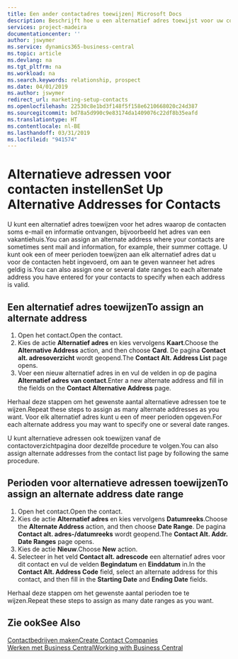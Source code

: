 ```yaml
---
title: Een ander contactadres toewijzen| Microsoft Docs
description: Beschrijft hoe u een alternatief adres toewijst voor uw contactpersonen of prospects, waar ze soms informatie toegestuurd krijgen.
services: project-madeira
documentationcenter: ''
author: jswymer
ms.service: dynamics365-business-central
ms.topic: article
ms.devlang: na
ms.tgt_pltfrm: na
ms.workload: na
ms.search.keywords: relationship, prospect
ms.date: 04/01/2019
ms.author: jswymer
redirect_url: marketing-setup-contacts
ms.openlocfilehash: 22530c8e1bd3f148f5f158e6210668020c24d387
ms.sourcegitcommit: bd78a5d990c9e83174da1409076c22df8b35eafd
ms.translationtype: HT
ms.contentlocale: nl-BE
ms.lasthandoff: 03/31/2019
ms.locfileid: "941574"
---
```

# <a name="set-up-alternative-addresses-for-contacts"></a><span data-ttu-id="f2d53-103">Alternatieve adressen voor contacten instellen</span><span class="sxs-lookup"><span data-stu-id="f2d53-103">Set Up Alternative Addresses for Contacts</span></span>
<span data-ttu-id="f2d53-104">U kunt een alternatief adres toewijzen voor het adres waarop de contacten soms e-mail en informatie ontvangen, bijvoorbeeld het adres van een vakantiehuis.</span><span class="sxs-lookup"><span data-stu-id="f2d53-104">You can assign an alternate address where your contacts are sometimes sent mail and information, for example, their summer cottage.</span></span> <span data-ttu-id="f2d53-105">U kunt ook een of meer perioden toewijzen aan elk alternatief adres dat u voor de contacten hebt ingevoerd, om aan te geven wanneer het adres geldig is.</span><span class="sxs-lookup"><span data-stu-id="f2d53-105">You can also assign one or several date ranges to each alternate address you have entered for your contacts to specify when each address is valid.</span></span>

## <a name="to-assign-an-alternate-address"></a><span data-ttu-id="f2d53-106">Een alternatief adres toewijzen</span><span class="sxs-lookup"><span data-stu-id="f2d53-106">To assign an alternate address</span></span>
1. <span data-ttu-id="f2d53-107">Open het contact.</span><span class="sxs-lookup"><span data-stu-id="f2d53-107">Open the contact.</span></span>
2. <span data-ttu-id="f2d53-108">Kies de actie **Alternatief adres** en kies vervolgens **Kaart**.</span><span class="sxs-lookup"><span data-stu-id="f2d53-108">Choose the **Alternative Address** action, and then choose **Card**.</span></span> <span data-ttu-id="f2d53-109">De pagina **Contact alt. adresoverzicht** wordt geopend.</span><span class="sxs-lookup"><span data-stu-id="f2d53-109">The **Contact Alt. Address List** page opens.</span></span>
3. <span data-ttu-id="f2d53-110">Voer een nieuw alternatief adres in en vul de velden in op de pagina **Alternatief adres van contact**.</span><span class="sxs-lookup"><span data-stu-id="f2d53-110">Enter a new alternate address and fill in the fields on the **Contact Alternative Address** page.</span></span>

<span data-ttu-id="f2d53-111">Herhaal deze stappen om het gewenste aantal alternatieve adressen toe te wijzen.</span><span class="sxs-lookup"><span data-stu-id="f2d53-111">Repeat these steps to assign as many alternate addresses as you want.</span></span> <span data-ttu-id="f2d53-112">Voor elk alternatief adres kunt u een of meer perioden opgeven.</span><span class="sxs-lookup"><span data-stu-id="f2d53-112">For each alternate address you may want to specify one or several date ranges.</span></span>

<span data-ttu-id="f2d53-113">U kunt alternatieve adressen ook toewijzen vanaf de contactoverzichtpagina door dezelfde procedure te volgen.</span><span class="sxs-lookup"><span data-stu-id="f2d53-113">You can also assign alternate addresses from the contact list page by following the same procedure.</span></span>

## <a name="to-assign-an-alternate-address-date-range"></a><span data-ttu-id="f2d53-114">Perioden voor alternatieve adressen toewijzen</span><span class="sxs-lookup"><span data-stu-id="f2d53-114">To assign an alternate address date range</span></span>
1. <span data-ttu-id="f2d53-115">Open het contact.</span><span class="sxs-lookup"><span data-stu-id="f2d53-115">Open the contact.</span></span>
2. <span data-ttu-id="f2d53-116">Kies de actie **Alternatief adres** en kies vervolgens **Datumreeks**.</span><span class="sxs-lookup"><span data-stu-id="f2d53-116">Choose the **Alternate Address** action, and then choose **Date Range**.</span></span> <span data-ttu-id="f2d53-117">De pagina **Contact alt. adres-/datumreeks** wordt geopend.</span><span class="sxs-lookup"><span data-stu-id="f2d53-117">The **Contact Alt. Addr. Date Ranges** page opens.</span></span>
3. <span data-ttu-id="f2d53-118">Kies de actie **Nieuw**.</span><span class="sxs-lookup"><span data-stu-id="f2d53-118">Choose **New** action.</span></span>
4. <span data-ttu-id="f2d53-119">Selecteer in het veld **Contact alt. adrescode** een alternatief adres voor dit contact en vul de velden **Begindatum** en **Einddatum** in.</span><span class="sxs-lookup"><span data-stu-id="f2d53-119">In the **Contact Alt. Address Code** field, select an alternate address for this contact, and then fill in the **Starting Date** and **Ending Date** fields.</span></span>

<span data-ttu-id="f2d53-120">Herhaal deze stappen om het gewenste aantal perioden toe te wijzen.</span><span class="sxs-lookup"><span data-stu-id="f2d53-120">Repeat these steps to assign as many date ranges as you want.</span></span>

## <a name="see-also"></a><span data-ttu-id="f2d53-121">Zie ook</span><span class="sxs-lookup"><span data-stu-id="f2d53-121">See Also</span></span>
[<span data-ttu-id="f2d53-122">Contactbedrijven maken</span><span class="sxs-lookup"><span data-stu-id="f2d53-122">Create Contact Companies</span></span>](marketing-create-contact-companies.md)  
[<span data-ttu-id="f2d53-123">Werken met Business Central</span><span class="sxs-lookup"><span data-stu-id="f2d53-123">Working with Business Central</span></span>](ui-work-product.md)

